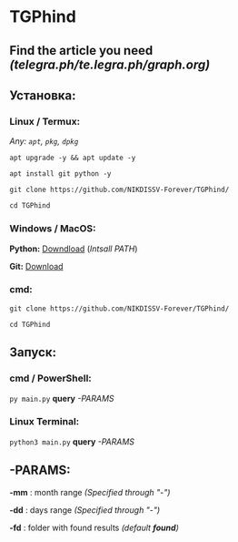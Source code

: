 # TGPhind

Find the article you need *(telegra.ph/te.legra.ph/graph.org)*
----------

## Установка:


### Linux / Termux:

*Any: ```apt```, ```pkg```, ```dpkg```*

```apt upgrade -y && apt update -y```

```apt install git python -y```

```git clone https://github.com/NIKDISSV-Forever/TGPhind/```

```cd TGPhind```


### Windows / MacOS:

**Python:** [Downdload](https://www.python.org/downloads/) (*Intsall PATH*)

**Git:** [Download](https://git-scm.com/downloads)

### cmd:

```git clone https://github.com/NIKDISSV-Forever/TGPhind/```

```cd TGPhind```



## Запуск:


### cmd / PowerShell:

```py main.py``` **query** *-PARAMS*


### Linux Terminal:

```python3 main.py``` **query** *-PARAMS*


## -PARAMS:

**-mm**
: month range *(Specified through "-")*

**-dd**
: days range *(Specified through "-")*

**-fd**
: folder with found results *(default **found**)*